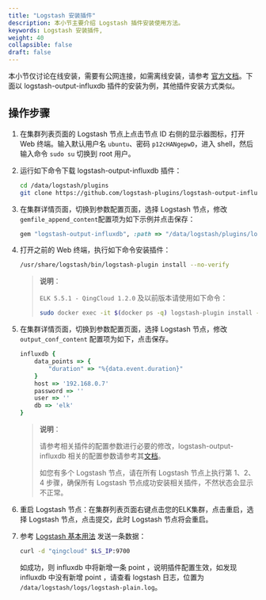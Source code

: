 ```yaml
---
title: "Logstash 安装插件"
description: 本小节主要介绍 Logstash 插件安装使用方法。
keywords: Logstash 安装插件,
weight: 40
collapsible: false
draft: false
---
```


本小节仅讨论在线安装，需要有公网连接，如需离线安装，请参考 [官方文档](https://www.elastic.co/guide/en/logstash/6.7/offline-plugins.html)。下面以 logstash-output-influxdb 插件的安装为例，其他插件安装方式类似。

## 操作步骤

1. 在集群列表页面的 Logstash 节点上点击节点 ID 右侧的显示器图标，打开 Web 终端。输入默认用户名 `ubuntu`、密码 `p12cHANgepwD`，进入 shell，然后输入命令 `sudo su` 切换到 root 用户。

2. 运行如下命令下载 logstash-output-influxdb 插件：

   ```bash
   cd /data/logstash/plugins
   git clone https://github.com/logstash-plugins/logstash-output-influxdb.git
   ```

3. 在集群详情页面，切换到参数配置页面，选择 Logstash 节点，修改`gemfile_append_content`配置项为如下示例并点击保存：

   ```ruby
   gem "logstash-output-influxdb", :path => "/data/logstash/plugins/logstash-output-influxdb"
   ```

4. 打开之前的 Web 终端，执行如下命令安装插件：

   ```bash
   /usr/share/logstash/bin/logstash-plugin install --no-verify
   ```

   > **说明**：
   >
   > `ELK 5.5.1 - QingCloud 1.2.0` 及以前版本请使用如下命令：
   >
   > ```bash
   > sudo docker exec -it $(docker ps -q) logstash-plugin install --no-verify
   > ```

5. 在集群详情页面，切换到参数配置页面，选择 Logstash 节点，修改 `output_conf_content` 配置项为如下，点击保存。

   ```ruby
   influxdb {
       data_points => {
           "duration" => "%{data.event.duration}"
       }
       host => '192.168.0.7'
       password => ''
       user => ''
       db => 'elk'
   }
   ```

   > **说明**：
   >
   > 请参考相关插件的配置参数进行必要的修改，logstash-output-influxdb 相关的配置参数请参考其[文档](https://www.elastic.co/guide/en/logstash/5.5/plugins-outputs-influxdb.html)。
   >
   > 如您有多个 Logstash 节点，请在所有 Logstash 节点上执行第 1、2、4 步骤，确保所有 Logstash 节点成功安装相关插件，不然状态会显示不正常。

6. 重启 Logstash 节点：在集群列表页面右键点击您的ELK集群，点击重启，选择 Logstash 节点，点击提交，此时 Logstash 节点将会重启。

7. 参考 [Logstash 基本用法](#ls-intro) 发送一条数据：

   ```bash
   curl -d "qingcloud" $LS_IP:9700
   ```

   如成功，则 influxdb 中将新增一条 point ，说明插件配置生效，如发现 influxdb 中没有新增 point ，请查看 logstash 日志，位置为 `/data/logstash/logs/logstash-plain.log`。

